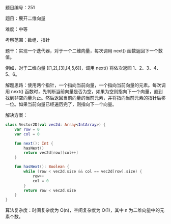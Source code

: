 题目编号：251

题目：展开二维向量

难度：中等

考察范围：数组、指针

题干：实现一个迭代器，对于一个二维向量，每次调用 next() 函数返回下一个数值。

例如，对于二维向量 [[1,2],[3],[4,5,6]]，调用 next() 将依次返回 1、2、3、4、5、6。

解题思路：使用两个指针，一个指向当前向量，一个指向当前向量的元素。每次调用 next() 函数时，先判断当前向量是否为空，如果为空则指向下一个向量，直到找到非空向量为止。然后返回当前向量的当前元素，并将指向当前元素的指针后移一位。如果当前向量已经遍历完了，则指向下一个向量。

解决方案：

```kotlin
class Vector2D(val vec2d: Array<IntArray>) {
    var row = 0
    var col = 0

    fun next(): Int {
        hasNext()
        return vec2d[row][col++]
    }

    fun hasNext(): Boolean {
        while (row < vec2d.size && col == vec2d[row].size) {
            row++
            col = 0
        }
        return row < vec2d.size
    }
}
```

算法复杂度：时间复杂度为 O(n)，空间复杂度为 O(1)，其中 n 为二维向量中的元素个数。